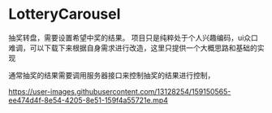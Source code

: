 # LotteryCarousel
抽奖转盘，需要设置希望中奖的结果。
项目只是纯粹处于个人兴趣编码，ui众口难调，可以下载下来根据自身需求进行改造，这里只提供一个大概思路和基础的实现

通常抽奖的结果需要调用服务器接口来控制抽奖的结果进行控制，



https://user-images.githubusercontent.com/13128254/159150565-ee474d4f-8e54-4205-8e51-159f4a55721e.mp4

